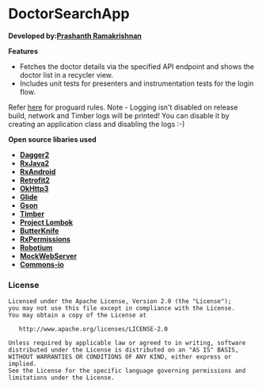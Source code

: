 DoctorSearchApp
=======

**Developed by:[Prashanth Ramakrishnan](prashanth_r03@yahoo.co.in)**


**Features**
- Fetches the doctor details via the specified API endpoint and shows the doctor list in a recycler view.
- Includes unit tests for presenters and instrumentation tests for the login flow.

Refer [here](https://gist.github.com/jemshit/767ab25a9670eb0083bafa65f8d786bb) for proguard rules.
Note - Logging isn't disabled on release build, network and Timber logs will be printed! You can disable it by creating
an application class and disabling the logs :-)

**Open source libaries used**
- **[Dagger2](https://github.com/google/dagger)**
- **[RxJava2](https://github.com/ReactiveX/RxJava)**
- **[RxAndroid](https://github.com/ReactiveX/RxAndroid)**
- **[Retrofit2](https://github.com/square/retrofit)**
- **[OkHttp3](https://github.com/square/okhttp)**
- **[Glide](https://github.com/bumptech/glide)**
- **[Gson](https://github.com/google/gson)**
- **[Timber](https://github.com/JakeWharton/timber)**
- **[Project Lombok](https://projectlombok.org)**
- **[ButterKnife](https://github.com/JakeWharton/butterknife)**
- **[RxPermissions](https://github.com/tbruyelle/RxPermissions)**
- **[Robotium](https://github.com/RobotiumTech/robotium)**
- **[MockWebServer](https://github.com/square/okhttp/tree/master/mockwebserver)**
- **[Commons-io](https://commons.apache.org/proper/commons-io/)**

### License

    Licensed under the Apache License, Version 2.0 (the "License");
    you may not use this file except in compliance with the License.
    You may obtain a copy of the License at

       http://www.apache.org/licenses/LICENSE-2.0

    Unless required by applicable law or agreed to in writing, software
    distributed under the License is distributed on an "AS IS" BASIS,
    WITHOUT WARRANTIES OR CONDITIONS OF ANY KIND, either express or implied.
    See the License for the specific language governing permissions and
    limitations under the License.